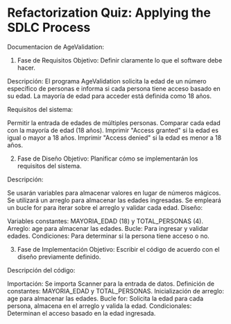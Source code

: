 
# Refactorization Quiz: Applying the SDLC Process

Documentacion de AgeValidation:
1. Fase de Requisitos
Objetivo: Definir claramente lo que el software debe hacer.

Descripción: El programa AgeValidation solicita la edad de un número específico de personas e informa si cada persona tiene acceso basado en su edad. La mayoría de edad para acceder está definida como 18 años.

Requisitos del sistema:

Permitir la entrada de edades de múltiples personas.
Comparar cada edad con la mayoría de edad (18 años).
Imprimir "Access granted" si la edad es igual o mayor a 18 años.
Imprimir "Access denied" si la edad es menor a 18 años.

2. Fase de Diseño
Objetivo: Planificar cómo se implementarán los requisitos del sistema.

Descripción:

Se usarán variables para almacenar valores en lugar de números mágicos.
Se utilizará un arreglo para almacenar las edades ingresadas.
Se empleará un bucle for para iterar sobre el arreglo y validar cada edad.
Diseño:

Variables constantes: MAYORIA_EDAD (18) y TOTAL_PERSONAS (4).
Arreglo: age para almacenar las edades.
Bucle: Para ingresar y validar edades.
Condiciones: Para determinar si la persona tiene acceso o no.

3. Fase de Implementación
Objetivo: Escribir el código de acuerdo con el diseño previamente definido.

Descripción del código:

Importación: Se importa Scanner para la entrada de datos.
Definición de constantes: MAYORIA_EDAD y TOTAL_PERSONAS.
Inicialización de arreglo: age para almacenar las edades.
Bucle for: Solicita la edad para cada persona, almacena en el arreglo y valida la edad.
Condicionales: Determinan el acceso basado en la edad ingresada.